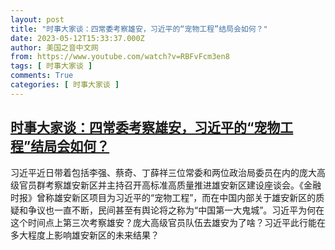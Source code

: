 ```yaml
---
layout: post
title: "时事大家谈：四常委考察雄安，习近平的“宠物工程”结局会如何？"
date: 2023-05-12T15:33:37.000Z
author: 美国之音中文网
from: https://www.youtube.com/watch?v=RBFvFcm3en8
tags: [ 时事大家谈 ]
comments: True
categories: [ 时事大家谈 ]
---
```

<!--1683905617000-->
[时事大家谈：四常委考察雄安，习近平的“宠物工程”结局会如何？](https://www.youtube.com/watch?v=RBFvFcm3en8)
------

<div>
习近平近日带着包括李强、蔡奇、丁薛祥三位常委和两位政治局委员在内的庞大高级官员群考察雄安新区并主持召开高标准高质量推进雄安新区建设座谈会。《金融时报》曾称雄安新区项目为习近平的“宠物工程”，而在中国内部关于雄安新区的质疑和争议也一直不断，民间甚至有舆论将之称为“中国第一大鬼城”。习近平为何在这个时间点上第三次考察雄安？庞大高级官员队伍去雄安为了啥？习近平此行能在多大程度上影响雄安新区的未来结果？
</div>
